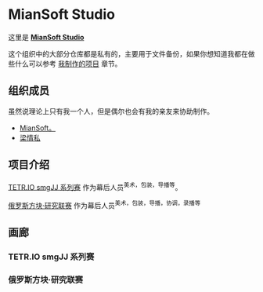 # MianSoft Studio

这里是  **[MianSoft Studio](https://github.com/MianSoft-Studio)**

这个组织中的大部分仓库都是私有的，主要用于文件备份，如果你想知道我都在做些什么可以参考 [我制作的项目](#画廊) 章节。

## 组织成员

虽然说理论上只有我一个人，但是偶尔也会有我的亲友来协助制作。

- [MianSoft。](https://x.com/home)
- [梁情私](https://x.com/sook38_)

## 项目介绍

[TETR.​IO smgJJ 系列赛](https://www.bilibili.com/video/BV1WJZYYHEZz/) 作为幕后人员<sup>美术，包装，导播等</sup>。

[俄罗斯方块·研究联赛](https://www.bilibili.com/video/BV1YP411Q7t7/) 作为幕后人员<sup>美术，包装，导播，协调，录播等

## 画廊

### TETR.​IO smgJJ 系列赛

### 俄罗斯方块·研究联赛
